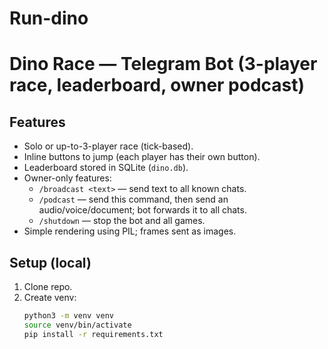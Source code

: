 # Run-dino
# Dino Race — Telegram Bot (3-player race, leaderboard, owner podcast)

## Features
- Solo or up-to-3-player race (tick-based).
- Inline buttons to jump (each player has their own button).
- Leaderboard stored in SQLite (`dino.db`).
- Owner-only features:
  - `/broadcast <text>` — send text to all known chats.
  - `/podcast` — send this command, then send an audio/voice/document; bot forwards it to all chats.
  - `/shutdown` — stop the bot and all games.
- Simple rendering using PIL; frames sent as images.

## Setup (local)
1. Clone repo.
2. Create venv:
   ```bash
   python3 -m venv venv
   source venv/bin/activate
   pip install -r requirements.txt
